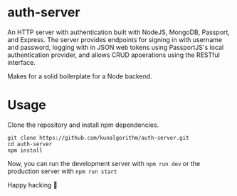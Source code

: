 # auth-server
An HTTP server with authentication built with NodeJS, MongoDB, Passport, and Express. The server provides endpoints for signing in with username and password, logging with in JSON web tokens using PassportJS's local authentication provider, and allows CRUD apoerations using the RESTful interface.
 
Makes for a solid boilerplate for a Node backend.

# Usage 

Clone the repository and install npm dependencies. 
```
git clone https://github.com/kunalgorithm/auth-server.git
cd auth-server
npm install 
```

Now, you can run the development server with 
`npm run dev`
or the production server with 
`npm run start`

Happy hacking 🤖
